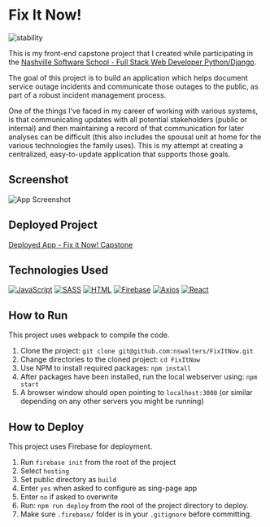 # Fix It Now!

![stability](https://img.shields.io/badge/status-Deployed-Green)

This is my front-end capstone project that I created while participating in the [Nashville Software School - Full Stack Web Developer Python/Django](http://nashvillesoftwareschool.com).

The goal of this project is to build an application which helps document service outage incidents and communicate those outages to the public, as part of a robust incident management process.

One of the things I’ve faced in my career of working with various systems, is that communicating updates with all potential stakeholders (public or internal) and then maintaining a record of that communication for later analyses can be difficult (this also includes the spousal unit at home for the various technologies the family uses).  This is my attempt at creating a centralized, easy-to-update application that supports those goals.

## Screenshot
![App Screenshot](https://i.imgur.com/zUmtnfE.png)

## Deployed Project
[Deployed App - Fix it Now! Capstone](https://fix-it-now-capstone.web.app/)

## Technologies Used
[![JavaScript](https://img.shields.io/badge/-JavaScript-2c9fcc?style=flat-square)](#) [![SASS](https://img.shields.io/badge/-SASS-2c9fcc?style=flat-square)](#) [![HTML](https://img.shields.io/badge/-HTML-2c9fcc?style=flat-square)](#) [![Firebase](https://img.shields.io/badge/-Firebase-2c9fcc?style=flat-square)](#) [![Axios](https://img.shields.io/badge/-Axios-2c9fcc?style=flat-square)](#) [![React](https://img.shields.io/badge/-React-2c9fcc?style=flat-square)](#)

## How to Run
This project uses webpack to compile the code.

1) Clone the project: `git clone git@github.com:nswalters/FixItNow.git`
2) Change directories to the cloned project: `cd FixItNow`
3) Use NPM to install required packages: `npm install`
4) After packages have been installed, run the local webserver using: `npm start`
5) A browser window should open pointing to `localhost:3000` (or similar depending on any other servers you might be running)

## How to Deploy
This project uses Firebase for deployment.

1) Run `firebase init` from the root of the project
2) Select `hosting`
3) Set public directory as `build`
4) Enter `yes` when asked to configure as sing-page app
5) Enter `no` if asked to overwrite
6) Run: `npm run deploy` from the root of the project directory to deploy.
7) Make sure `.firebase/` folder is in your `.gitignore` before committing.
